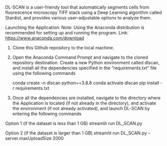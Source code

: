 DL-SCAN is a user-friendy tool that automatically segments cells from fluorescence microscopy TIFF stack using a Deep Learning algorithm called Stardist,  and provides various user-adjustable options to analyze them. 

Launching the Application:
Note: Using the Anaconda distribution is recommended for setting up and running the program. Link: https://www.anaconda.com/download

1. Clone this Github repository to the local machine.

2. Open the Anaconda Command Prompt and navigate to the cloned repository destination. Create a new Python environment called dlscan, and install all the dependencies specified in the “requirements.txt” file using the following commands

	conda create -n dlscan python==3.8.8
	conda activate dlscan
	pip install -r requirements.txt 

3. Once all the dependencies are installed, navigate to the directory where the Application is located (if not already in the directory), and activate the environment (if not already activated), and launch DL-SCAN by entering the following commands

Option 1 (if the dataset is less than 1 GB)
	streamlit run DL_SCAN.py

Option 2 (if the dataset is larger than 1 GB)
	streamlit run DL_SCAN.py –server.maxUploadSize 2000